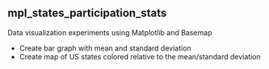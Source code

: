 ## mpl_states_participation_stats

Data visualization experiments using Matplotlib and Basemap

- Create bar graph with mean and standard deviation
- Create map of US states colored relative to the mean/standard deviation
